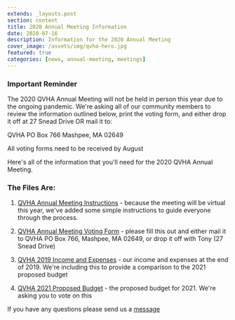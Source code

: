 ```yaml
---
extends: _layouts.post
section: content
title: 2020 Annual Meeting Information
date: 2020-07-16
description: Information for the 2020 Annual Meeting
cover_image: /assets/img/qvha-hero.jpg
featured: true
categories: [news, annual-meeting, meetings]
---
```


### Important Reminder

The 2020 QVHA Annual Meeting will not be held in person this year due to the ongoing pandemic. We're asking all of our community members to review the information outlined below, print the voting form, and either drop it off at 27 Snead Drive OR mail it to:

QVHA
PO Box 766
Mashpee, MA 02649

All voting forms need to be received by August

Here's all of the information that you'll need for the 2020 QVHA Annual Meeting.

### The Files Are:

1. [QVHA Annual Meeting Instructions](https://docs.google.com/document/d/1nSnZ3HxSr0oUkyu5rqq9VDBQoTbVFGP8r1_hEMoWSIg/edit?usp=sharing) - because the meeting will be virtual this year, we've added some simple instructions to guide everyone through the process.

2. [QVHA Annual Meeting Voting Form](https://docs.google.com/document/d/12xSsJdy1a6TdjhswEveTh1I8gDt1pGCWoeUtzdPBKyY/edit?usp=sharing) - please fill this out and either mail it to QVHA PO Box 766, Mashpee, MA 02649, or drop it off with Tony (27 Snead Drive)

3. [QVHA 2019 Income and Expenses](https://docs.google.com/spreadsheets/d/1iDnP09PqHjbjLWJaXlHkLprNj-Qn132_A7Uc7W9wv3I/edit?usp=sharing) - our income and expenses at the end of 2019. We're including this to provide a comparison to the 2021 proposed budget

4. [QVHA 2021 Proposed Budget](https://docs.google.com/spreadsheets/d/1UGwv8dxPsQXZaeKkvn1escf5TY6MhkZEEdeJpoHITpk/edit?usp=sharing) - the proposed budget for 2021. We're asking you to vote on this

If you have any questions please send us a [message](/contact)
